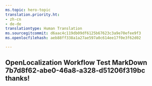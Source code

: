 ```yaml
---
ms.topic: hero-topic
translation.priority.ht:
- zh-cn
- de-de
translationtype: Human Translation
ms.sourcegitcommit: d6aac4c119db09df6125b67623c3a9e70efee9f3
ms.openlocfilehash: aeb88ff338a1a27ae597a0c614ee17f0e3f62d02

---
```

## OpenLocalization Workflow Test MarkDown 7b7d8f62-abe0-46a8-a328-d51206f319bc thanks!



<!--HONumber=Jul16_HO4-->


